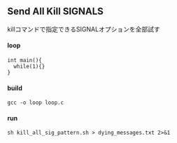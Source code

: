 ## Send All Kill SIGNALS 
killコマンドで指定できるSIGNALオプションを全部試す

#### loop 

```
int main(){
  while(1){}
}
```

#### build 

`gcc -o loop loop.c` 

#### run

`sh kill_all_sig_pattern.sh > dying_messages.txt 2>&1`
